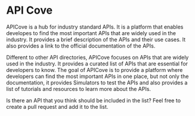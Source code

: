 # API Cove

APICove is a hub for industry standard APIs. It is a platform that enables developes to find the most important APIs that are widely used in the industry. It provides a brief description of the APIs and their use cases. It also provides a link to the official documentation of the APIs.

Different to other API directories, APICove focuses on APIs that are widely used in the industry. It provides a curated list of APIs that are essential for developers to know. The goal of APICove is to provide a platform where developers can find the most important APIs in one place, but not only the documentation, it provides Simulators to test the APIs and also provides a list of tutorials and resources to learn more about the APIs.

Is there an API that you think should be included in the list? Feel free to create a pull request and add it to the list.
